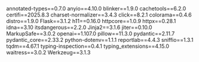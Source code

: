 annotated-types==0.7.0
anyio==4.10.0
blinker==1.9.0
cachetools==6.2.0
certifi==2025.8.3
charset-normalizer==3.4.3
click==8.2.1
colorama==0.4.6
distro==1.9.0
Flask==3.1.2
h11==0.16.0
httpcore==1.0.9
httpx==0.28.1
idna==3.10
itsdangerous==2.2.0
Jinja2==3.1.6
jiter==0.10.0
MarkupSafe==3.0.2
openai==1.107.0
pillow==11.3.0
pydantic==2.11.7
pydantic_core==2.33.2
python-dotenv==1.1.1
reportlab==4.4.3
sniffio==1.3.1
tqdm==4.67.1
typing-inspection==0.4.1
typing_extensions==4.15.0
waitress==3.0.2
Werkzeug==3.1.3
